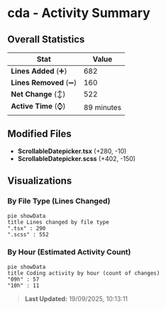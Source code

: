 # cda - Activity Summary 

## Overall Statistics

| Stat                   | Value                                                             |
| ---------------------- | ----------------------------------------------------------------- |
| **Lines Added** (➕)   | 682                                          |
| **Lines Removed** (➖) | 160                                        |
| **Net Change** (↕)    | 522                |
| **Active Time** (⌚)   | 89 minutes |


## Modified Files
- **ScrollableDatepicker.tsx** (+280, -10)
- **ScrollableDatepicker.scss** (+402, -150)

## Visualizations

### By File Type (Lines Changed)

```mermaid
pie showData
title Lines changed by file type
".tsx" : 290
".scss" : 552
```

### By Hour (Estimated Activity Count)

```mermaid
pie showData
title Coding activity by hour (count of changes)
"09h" : 57
"10h" : 11
```


> **Last Updated:** 19/09/2025, 10:13:11